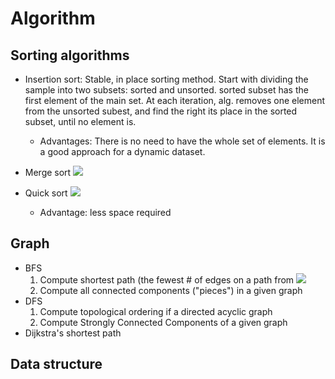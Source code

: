 # Algorithm


## Sorting algorithms
- Insertion sort: Stable, in place sorting method. Start with dividing the sample into two subsets: sorted and unsorted.  sorted subset has the first element of the main set. At each iteration, alg. removes one element from the unsorted subest, and find the right its place in the sorted subset, until no element is.
  - Advantages: There is no need to have the whole set of elements. It is a good approach for a dynamic dataset.

- Merge sort <img src="https://render.githubusercontent.com/render/math?math=O(n log \: n)">
- Quick sort <img src="https://render.githubusercontent.com/render/math?math=O(n log \: n)">
  - Advantage: less space required


## Graph

- BFS
  1. Compute shortest path (the fewest # of edges on a path from <img src="https://render.githubusercontent.com/render/math?math=s\rightarrow v">
  2. Compute all connected components ("pieces") in a given graph
- DFS
  1. Compute topological ordering if a directed acyclic graph
  2. Compute Strongly Connected Components of a given graph
- Dijkstra's shortest path
  
## Data structure




